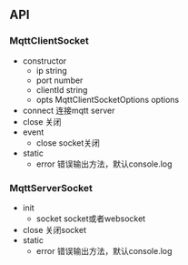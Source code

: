 ## API

### MqttClientSocket

* constructor
	* ip string
	* port number
	* clientId string
	* opts MqttClientSocketOptions options
* connect 连接mqtt server
* close 关闭
* event
	* close socket关闭
* static
	* error 错误输出方法，默认console.log


	
	
### MqttServerSocket

* init 	
	* socket socket或者websocket
* close 关闭socket 
* static
	* error 错误输出方法，默认console.log